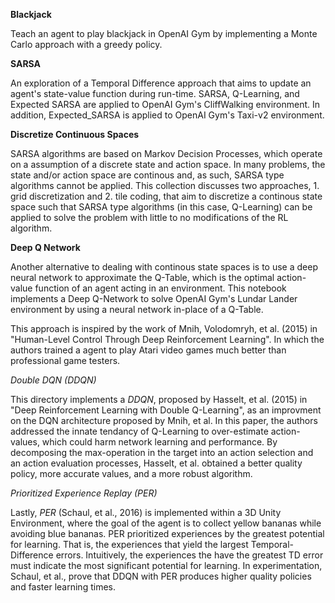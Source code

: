 
__Blackjack__ 

Teach an agent to play blackjack in OpenAI Gym by implementing a Monte Carlo approach with a greedy policy.

__SARSA__ 

An exploration of a Temporal Difference approach that aims to update an agent's state-value function during run-time.    SARSA, Q-Learning, and Expected SARSA are applied to OpenAI Gym's CliffWalking environment. In addition, Expected_SARSA is applied to OpenAI Gym's Taxi-v2 environment.

__Discretize Continuous Spaces__ 

SARSA algorithms are based on Markov Decision Processes, which operate on a assumption of a discrete state and action space. In many problems, the state and/or action space are continous and, as such, SARSA type algorithms cannot be applied. This collection discusses two approaches, 1. grid discretization and 2. tile coding, that aim to discretize a continous state space such that SARSA type algorithms (in this case, Q-Learning) can be applied to solve the problem with little to no modifications of the RL algorithm.

__Deep Q Network__ 

Another alternative to dealing with continous state spaces is to use a deep neural network to approximate the Q-Table, which is the optimal action-value function of an agent acting in an environment. This notebook implements a Deep Q-Network to solve OpenAI Gym's Lundar Lander environment by using a neural network in-place of a Q-Table. 

This approach is inspired by the work of Mnih, Volodomryh, et al. (2015) in "Human-Level Control Through Deep Reinforcement Learning". In which the authors trained a agent to play Atari video games much better than professional game testers.

*Double DQN (DDQN)*

This directory implements a *DDQN*, proposed by Hasselt, et al. (2015) in "Deep Reinforcement Learning with Double Q-Learning", as an improvment on the DQN architecture proposed by Mnih, et al. In this paper, the authors addressed the innate tendancy of Q-Learning to over-estimate action-values, which could harm network learning and performance. By decomposing the max-operation in the target into an action selection and an action evaluation processes, Hasselt, et al. obtained a better quality policy, more accurate values, and a more robust algorithm. 

*Prioritized Experience Replay (PER)*

Lastly, *PER* (Schaul, et al., 2016) is implemented within a 3D Unity Environment, where the goal of the agent is to collect yellow bananas while avoiding blue bananas. PER prioritized experiences by the greatest potential for learning. That is, the experiences that yield the largest Temporal-Difference errors. Intuitively, the experiences the have the greatest TD error must indicate the most significant potential for learning. In experimentation, Schaul, et al., prove that DDQN with PER produces higher quality policies and faster learning times. 
